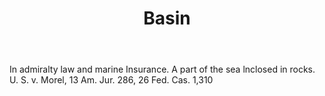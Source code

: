 ---
title: Basin
letter: B
permalink: "/definitions/bld-basin.html"
body: In admiralty law and marine Insurance. A part of the sea lnclosed in rocks.
  U. S. v. Morel, 13 Am. Jur. 286, 26 Fed. Cas. 1,310
published_at: '2018-07-07'
source: Black's Law Dictionary 2nd Ed (1910)
layout: post
---